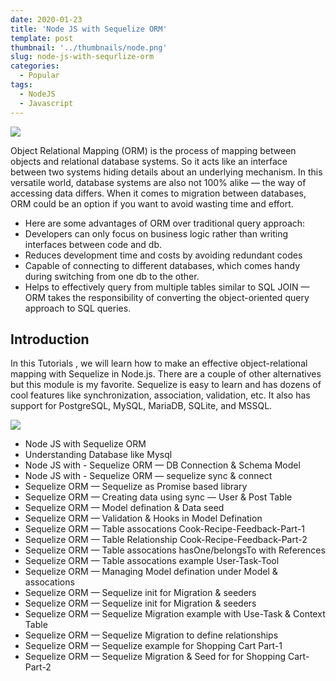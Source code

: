 ```yaml
---
date: 2020-01-23
title: 'Node JS with Sequelize ORM'
template: post
thumbnail: '../thumbnails/node.png'
slug: node-js-with-sequrlize-orm
categories:
  - Popular
tags:
  - NodeJS
  - Javascript
---
```


[![](http://img.youtube.com/vi/MnljgIYwiaI/0.jpg)](http://www.youtube.com/watch?v=MnljgIYwiaI "Sequelize ORM")


Object Relational Mapping (ORM) is the process of mapping between objects and relational database systems. So it acts like an interface between two systems hiding details about an underlying mechanism. In this versatile world, database systems are also not 100% alike — the way of accessing data differs. When it comes to migration between databases, ORM could be an option if you want to avoid wasting time and effort. 

- Here are some advantages of ORM over traditional query approach:
- Developers can only focus on business logic rather than writing interfaces between code and db.
- Reduces development time and costs by avoiding redundant codes
- Capable of connecting to different databases, which comes handy during switching from one db to the other.
- Helps to effectively query from multiple tables similar to SQL JOIN — ORM takes the responsibility of converting the object-oriented query approach to SQL queries.

Introduction 
---------------
In this Tutorials , we will learn how to make an effective object-relational mapping with Sequelize in Node.js. There are a couple of other alternatives but this module is my favorite. Sequelize is easy to learn and has dozens of cool features like synchronization, association, validation, etc. It also has support for PostgreSQL, MySQL, MariaDB, SQLite, and MSSQL.

[![](http://img.youtube.com/vi/MnljgIYwiaI/0.jpg)](http://www.youtube.com/watch?v=MnljgIYwiaI "Sequelize ORM")

- Node JS with Sequelize ORM
- Understanding Database like Mysql
- Node JS with - Sequelize ORM — DB Connection & Schema Model
- Node JS with - Sequelize ORM — sequelize sync & connect
- Sequelize ORM — Sequelize as Promise based library
- Sequelize ORM — Creating data using sync — User & Post Table
- Sequelize ORM — Model defination & Data seed
- Sequelize ORM — Validation & Hooks in Model Defination
- Sequelize ORM — Table assocations Cook-Recipe-Feedback-Part-1
- Sequelize ORM — Table Relationship Cook-Recipe-Feedback-Part-2
- Sequelize ORM — Table assocations hasOne/belongsTo with References
- Sequelize ORM — Table assocations example User-Task-Tool
- Sequelize ORM — Managing Model defination under Model & assocations
- Sequelize ORM — Sequelize init for Migration & seeders
- Sequelize ORM — Sequelize init for Migration & seeders
- Sequelize ORM — Sequelize Migration example with Use-Task & Context Table
- Sequelize ORM — Sequelize Migration to define relationships
- Sequelize ORM — Sequelize example for Shopping Cart Part-1
- Sequelize ORM — Sequelize Migration & Seed for for Shopping Cart-Part-2
